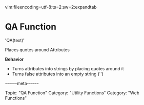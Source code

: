 vim:fileencoding=utf-8:ts=2:sw=2:expandtab

# QA Function

'QA(text)'

Places quotes around Attributes

**Behavior**

- Turns attributes into strings by placing quotes around it
- Turns false attributes into an empty string ('')

------meta------

Topic: "QA Function"
Category: "Utility Functions"
Category: "Web Functions"
